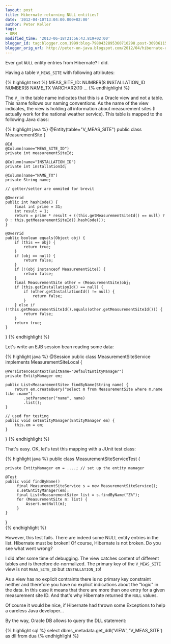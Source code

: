 ```yaml
---
layout: post
title: Hibernate returning NULL entities?
date: '2012-04-10T13:04:00.000+02:00'
author: Peter Keller
tags:
- ORM
modified_time: '2013-06-18T21:56:43.819+02:00'
blogger_id: tag:blogger.com,1999:blog-7980432895360710298.post-3093611572025737001
blogger_orig_url: http://peter-on-java.blogspot.com/2012/04/hibernate-returning-null-entities.html
---
```


Ever got `NULL` entity entries from Hibernate? I did. 

Having a table `V_MEAS_SITE` with following attributes: 

{% highlight text %} 
MEAS_SITE_ID:     NUMBER(8
INSTALLATION_ID   NUMBER(8
NAME_TX           VARCHAR2(10
...
{% endhighlight %} 

The `V_` in the table name indicates that this is a Oracle view and not a table. 
This name follows our naming conventions. As the name of the view indicates, 
the view is holding all information about measurement sites (I actually work 
for the national weather service). This table is mapped to the following Java class: 

{% highlight java %} 
@Entity(table="V_MEAS_SITE")
public class MeasurementSite {

    @Id
    @Column(name="MEAS_SITE_ID")
    private int measurementSiteId;
    
    @Column(name="INSTALLATION_ID")
    private int installationId;

    @Column(name="NAME_TX")
    private String name;

    // getter/setter are ommited for brevit
    
    @Overrid
    public int hashCode() { 
        final int prime = 31;
        int result = 1;
        return = prime * result + ((this.getMeasurementSiteId() == null) ? 0 : this.getMeasurementSiteId().hashCode());
    }

    @Overrid
    public boolean equals(Object obj) { 
        if (this == obj) { 
            return true;
        }
        if (obj == null) { 
            return false;
        }
        if (!(obj instanceof MeasurementSite)) { 
            return false;
        }
        final MeasurementSite other = (MeasurementSite)obj;
        if (this.getInstallationId() == null) {
            if (other.getInstallationId() != null) { 
                return false;
            }
        } else if (!this.getMeasurementSiteId().equals(other.getMeasurementSiteId())) { 
            return false;
        }
        return true;
    }
}
{% endhighlight %} 


Let\'s write an EJB session bean reading some data:

{% highlight java %} 
@Session
public class MeasurementSiteService implements MeasurementSiteLocal {

    @PersistenceContext(unitName="DefaultEntityManager")
    private EntityManager em;

    public List<MeasurementSite> findByName(String name) {
        return em.createQuery("select m from MeasurementSite where m.name like :name")
            .setParameter("name", name)
            .list();
    }

    // used for testing
    public void setEntityManager(EntityManager em) { 
        this.em = em;
    }

}
{% endhighlight %} 

That\'s easy. OK, let\'s test this mapping with a JUnit test class:

{% highlight java %} 
public class MeasurementSiteServiceTest {

    private EntityManager em = ....; // set up the entity manager  

    @Test
    public void findByName() 
         final MeasurementSiteService s = new MeasurementSiteService();
         s.setEntityManager(em);
         final List<MeasurementSite> list = s.findByName("Z%");
         for (MeasurementSite m: list) {
             Assert.notNull(m);
         }
    }
}         
{% endhighlight %} 

However, this test fails. There are indeed some NULL entity entries in the list. 
Hibernate must be broken! Of course, Hibernate is not broken. Do you see what went wrong? 

I did after some time of debugging. The view catches content of different tables and is 
therefore de-normalized. The primary key of the `V_MEAS_SITE` view is not `MEAS_SITE_ID` 
but `INSTALLATION_ID`! 

As a view has no explicit contraints there is no primary key constraint neither and therefore 
you have no explicit indications about the \"logic\" in the data. In this case it means that 
there are more than one entry for a given measurement site ID. And that\'s why Hibernate 
returned the `NULL` values. 

Of course it would be nice, if Hibernate had thrown some Exceptions to help 
a careless Java developer\... 

By the way, Oracle DB allows to query the DLL statement:

{% highlight sql %} 
select dbms_metadata.get_ddl('VIEW', 'V_MEAS_SITE') as dll from dua
{% endhighlight %} 